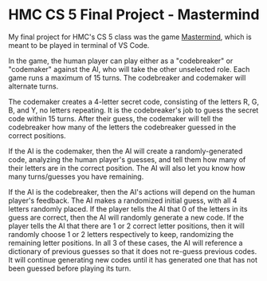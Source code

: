 # HMC CS 5 Final Project - Mastermind

My final project for HMC's CS 5 class was the game <a href="https://en.wikipedia.org/wiki/Mastermind_(board_game)">Mastermind</a>, which is meant to be played in terminal of VS Code.

In the game, the human player can play either as a "codebreaker" or "codemaker" against the AI, who will take the other unselected role. Each game runs a maximum of 15 turns. The codebreaker and codemaker will alternate turns.

The codemaker creates a 4-letter secret code, consisting of the letters R, G, B, and Y, no letters repeating. It is the codebreaker's job to guess the secret code within 15 turns. After their guess, the codemaker will tell the codebreaker how many of the letters the codebreaker guessed in the correct positions.

If the AI is the codemaker, then the AI will create a randomly-generated code, analyzing the human player's guesses, and tell them how many of their letters are in the correct position. The AI will also let you know how many turns/guesses you have remaining.

If the AI is the codebreaker, then the AI's actions will depend on the human player's feedback. The AI makes a randomized initial guess, with all 4 letters randomly placed. If the player tells the AI that 0 of the letters in its guess are correct, then the AI will randomly generate a new code. If the player tells the AI that there are 1 or 2 correct letter positions, then it will randomly choose 1 or 2 letters respectively to keep, randomizing the remaining letter positions. In all 3 of these cases, the AI will reference a dictionary of previous guesses so that it does not re-guess previous codes. It will continue generating new codes until it has generated one that has not been guessed before playing its turn. 
